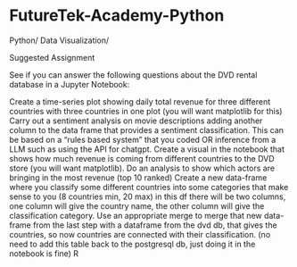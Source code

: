# FutureTek-Academy-Python

Python/ Data Visualization/

Suggested Assignment

See if you can answer the following questions about the DVD rental database in a Jupyter Notebook:

Create a time-series plot showing daily total revenue for three different countries with three countries in one plot (you will want matplotlib for this)
Carry out a sentiment analysis on movie descriptions adding another column to the data frame that provides a sentiment classification. This can be based on a “rules based system” that you coded OR inference from a LLM such as using the API for chatgpt.
Create a visual in the notebook that shows how much revenue is coming from different countries to the DVD store (you will want matplotlib).
Do an analysis to show which actors are bringing in the most revenue (top 10 ranked)
 Create a new data-frame where you classify some different countries into some categories that make sense to you (8 countries min, 20 max) in this df there will be two columns, one column will give the country name, the other column will give the classification category.
Use an appropriate merge to merge that new data-frame from the last step with a dataframe from the dvd db, that gives the countries, so now countries are connected with their classification. (no need to add this table back to the postgresql db, just doing it in the notebook is fine)
R
